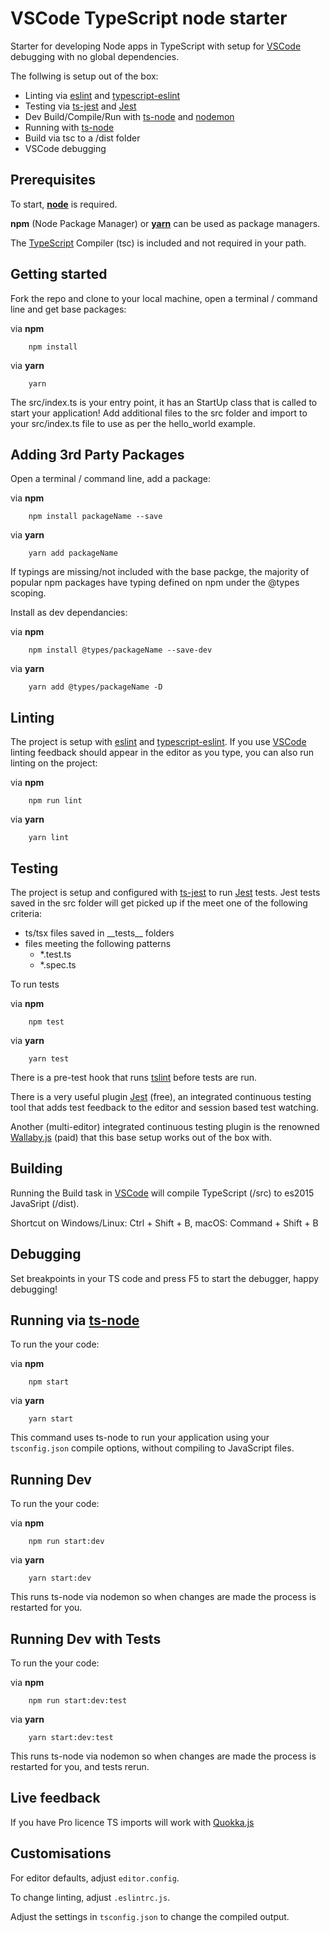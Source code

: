 # VSCode TypeScript node starter
Starter for developing Node apps in TypeScript with setup for
[VSCode](https://code.visualstudio.com/) debugging with no global dependencies.

 The follwing is setup out of the box:
* Linting via [eslint](https://github.com/eslint/eslint) and [typescript-eslint](https://github.com/typescript-eslint/typescript-eslint)
* Testing via [ts-jest](https://github.com/kulshekhar/ts-jest) and [Jest](https://facebook.github.io/jest/)
* Dev Build/Compile/Run with [ts-node](https://github.com/TypeStrong/ts-node) and [nodemon](https://github.com/remy/nodemon)
* Running with [ts-node](https://github.com/TypeStrong/ts-node)
* Build via tsc to a /dist folder
* VSCode debugging

## Prerequisites

To start, **[node](https://nodejs.org)** is required.

**npm** (Node Package Manager) or **[yarn](https://yarnpkg.com)** can be used as
package managers.

The [TypeScript](https://www.typescriptlang.org/) Compiler (tsc) is included and
not required in your path.

## Getting started

Fork the repo and clone to your local machine, open a terminal / command line
and get base packages:

via **npm**
``` console
    npm install
```

via **yarn**
``` console
    yarn
```

The src/index.ts is your entry point, it has an StartUp class that is called to
start your application! Add additional files to the src folder and import to
your src/index.ts file to use as per the hello_world example.

## Adding 3rd Party Packages

Open a terminal / command line, add a package:

via **npm**
``` console
    npm install packageName --save
```

via **yarn**
``` console
    yarn add packageName
```

If typings are missing/not included with the base packge, the majority of
 popular npm packages have typing defined on npm under the @types scoping.

Install as dev dependancies:

via **npm**
``` console
    npm install @types/packageName --save-dev
```

via **yarn**
``` console
    yarn add @types/packageName -D
```

## Linting

The project is setup with [eslint](https://github.com/eslint/eslint)
and [typescript-eslint](https://github.com/typescript-eslint/typescript-eslint).
If you use [VSCode](https://code.visualstudio.com/) linting feedback should
appear in the editor as you type, you can also run linting on the project:

via **npm**
``` console
    npm run lint
```

via **yarn**
``` console
    yarn lint
```

## Testing

The project is setup and configured with
[ts-jest](https://github.com/kulshekhar/ts-jest) to run
[Jest](https://facebook.github.io/jest/) tests. Jest tests saved in the src
folder will get picked up if the meet one of the following criteria:

* ts/tsx files saved in \_\_tests\_\_ folders
* files meeting the following patterns
    * *.test.ts
    * *.spec.ts

To run tests

via **npm**
``` console
    npm test
```

via **yarn**
``` console
    yarn test
```

There is a pre-test hook that runs [tslint](https://palantir.github.io/tslint/)
before tests are run.

There is a very useful plugin
[Jest](https://marketplace.visualstudio.com/items?itemName=Orta.vscode-jest)
(free), an integrated continuous testing tool that adds test feedback to the
editor and session based test watching.

Another (multi-editor) integrated continuous testing plugin is the renowned
[Wallaby.js](https://wallabyjs.com/) (paid) that this base setup works out of
the box with.

## Building

Running the Build task in [VSCode](https://code.visualstudio.com/) will compile
TypeScript (/src) to es2015 JavaSript (/dist).

Shortcut on Windows/Linux: Ctrl + Shift + B, macOS: Command + Shift + B

## Debugging

Set breakpoints in your TS code and press F5 to start the debugger, happy
debugging!

## Running via [ts-node](https://github.com/TypeStrong/ts-node)

To run the your code:

via **npm**
``` console
    npm start
```

via **yarn**
``` console
    yarn start
```

This command uses ts-node to run your application using your `tsconfig.json`
compile options, without compiling to JavaScript files.

## Running Dev
To run the your code:

via **npm**
``` console
    npm run start:dev
```

via **yarn**
``` console
    yarn start:dev
```

This runs ts-node via nodemon so when changes are made the process is restarted
for you.

## Running Dev with Tests
To run the your code:

via **npm**
``` console
    npm run start:dev:test
```

via **yarn**
``` console
    yarn start:dev:test
```

This runs ts-node via nodemon so when changes are made the process is restarted
for you, and tests rerun.

## Live feedback

If you have Pro licence TS imports will work with
[Quokka.js](https://quokkajs.com)

## Customisations

For editor defaults, adjust `editor.config`.

To change linting, adjust `.eslintrc.js`.

Adjust the settings in `tsconfig.json` to change the compiled output.


